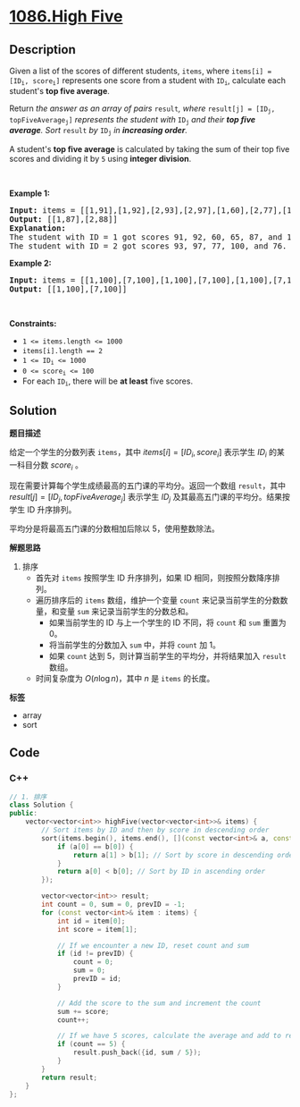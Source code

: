 # [1086.High Five](https://leetcode.com/problems/high-five/description/)

## Description

<!-- description:start -->

<p>Given a list of the scores of different students, <code>items</code>, where <code>items[i] = [ID<sub>i</sub>, score<sub>i</sub>]</code> represents one score from a student with <code>ID<sub>i</sub></code>, calculate each student&#39;s <strong>top five average</strong>.</p>

<p>Return <em>the answer as an array of pairs </em><code>result</code><em>, where </em><code>result[j] = [ID<sub>j</sub>, topFiveAverage<sub>j</sub>]</code><em> represents the student with </em><code>ID<sub>j</sub></code><em> and their <strong>top five average</strong>. Sort </em><code>result</code><em> by </em><code>ID<sub>j</sub></code><em> in <strong>increasing order</strong>.</em></p>

<p>A student&#39;s <strong>top five average</strong> is calculated by taking the sum of their top five scores and dividing it by <code>5</code> using <strong>integer division</strong>.</p>

<p>&nbsp;</p>
<p><strong class="example">Example 1:</strong></p>

<pre>
<strong>Input:</strong> items = [[1,91],[1,92],[2,93],[2,97],[1,60],[2,77],[1,65],[1,87],[1,100],[2,100],[2,76]]
<strong>Output:</strong> [[1,87],[2,88]]
<strong>Explanation: </strong>
The student with ID = 1 got scores 91, 92, 60, 65, 87, and 100. Their top five average is (100 + 92 + 91 + 87 + 65) / 5 = 87.
The student with ID = 2 got scores 93, 97, 77, 100, and 76. Their top five average is (100 + 97 + 93 + 77 + 76) / 5 = 88.6, but with integer division their average converts to 88.
</pre>

<p><strong class="example">Example 2:</strong></p>

<pre>
<strong>Input:</strong> items = [[1,100],[7,100],[1,100],[7,100],[1,100],[7,100],[1,100],[7,100],[1,100],[7,100]]
<strong>Output:</strong> [[1,100],[7,100]]
</pre>

<p>&nbsp;</p>
<p><strong>Constraints:</strong></p>

<ul>
	<li><code>1 &lt;= items.length &lt;= 1000</code></li>
	<li><code>items[i].length == 2</code></li>
	<li><code>1 &lt;= ID<sub>i</sub> &lt;= 1000</code></li>
	<li><code>0 &lt;= score<sub>i</sub> &lt;= 100</code></li>
	<li>For each <code>ID<sub>i</sub></code>, there will be <strong>at least</strong> five scores.</li>
</ul>

<!-- description:end -->

## Solution

**题目描述**

给定一个学生的分数列表 `items`，其中 $items[i] = [ID_i, score_i]$ 表示学生 $ID_i$ 的某一科目分数 $score_i$ 。

现在需要计算每个学生成绩最高的五门课的平均分。返回一个数组 `result`，其中 $result[j] = [ID_j, topFiveAverage_j]$ 表示学生 $ID_j$ 及其最高五门课的平均分。结果按学生 ID 升序排列。

平均分是将最高五门课的分数相加后除以 5，使用整数除法。

**解题思路**

1. 排序
   - 首先对 `items` 按照学生 ID 升序排列，如果 ID 相同，则按照分数降序排列。
   - 遍历排序后的 `items` 数组，维护一个变量 `count` 来记录当前学生的分数数量，和变量 `sum` 来记录当前学生的分数总和。
     - 如果当前学生的 ID 与上一个学生的 ID 不同，将 `count` 和 `sum` 重置为 0。
     - 将当前学生的分数加入 `sum` 中，并将 `count` 加 1。
     - 如果 `count` 达到 5，则计算当前学生的平均分，并将结果加入 `result` 数组。
   - 时间复杂度为 $O(n \log n)$，其中 $n$ 是 `items` 的长度。

**标签**

- array
- sort

<!-- code start -->
## Code

### C++

```cpp
// 1. 排序
class Solution {
public:
    vector<vector<int>> highFive(vector<vector<int>>& items) {
        // Sort items by ID and then by score in descending order
        sort(items.begin(), items.end(), [](const vector<int>& a, const vector<int>& b) {
            if (a[0] == b[0]) {
                return a[1] > b[1]; // Sort by score in descending order
            }
            return a[0] < b[0]; // Sort by ID in ascending order
        });

        vector<vector<int>> result;
        int count = 0, sum = 0, prevID = -1;
        for (const vector<int>& item : items) {
            int id = item[0];
            int score = item[1];

            // If we encounter a new ID, reset count and sum
            if (id != prevID) {
                count = 0;
                sum = 0;
                prevID = id;
            }

            // Add the score to the sum and increment the count
            sum += score;
            count++;

            // If we have 5 scores, calculate the average and add to result
            if (count == 5) {
                result.push_back({id, sum / 5});
            }
        }
        return result;
    }
};
```

<!-- code end -->
